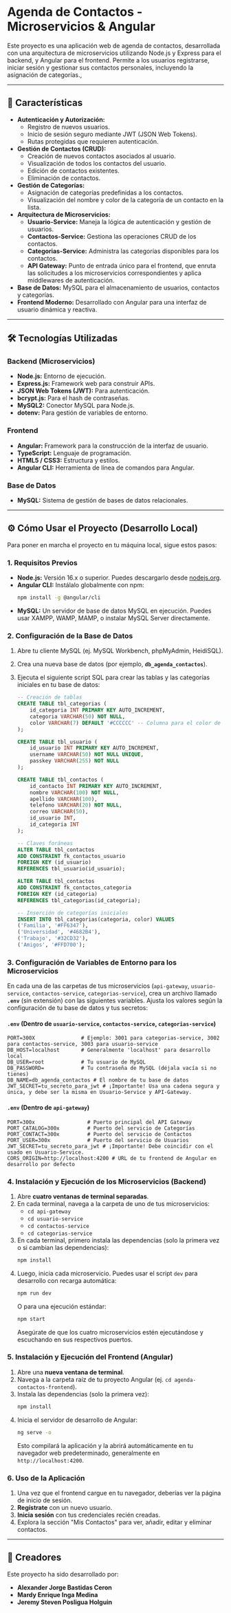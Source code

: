 # Agenda de Contactos - Microservicios & Angular

Este proyecto es una aplicación web de agenda de contactos, desarrollada con una arquitectura de microservicios utilizando Node.js y Express para el backend, y Angular para el frontend. Permite a los usuarios registrarse, iniciar sesión y gestionar sus contactos personales, incluyendo la asignación de categorías.,

---

## 🚀 Características

* **Autenticación y Autorización:**
    * Registro de nuevos usuarios.
    * Inicio de sesión seguro mediante JWT (JSON Web Tokens).
    * Rutas protegidas que requieren autenticación.
* **Gestión de Contactos (CRUD):**
    * Creación de nuevos contactos asociados al usuario.
    * Visualización de todos los contactos del usuario.
    * Edición de contactos existentes.
    * Eliminación de contactos.
* **Gestión de Categorías:**
    * Asignación de categorías predefinidas a los contactos.
    * Visualización del nombre y color de la categoría de un contacto en la lista.
* **Arquitectura de Microservicios:**
    * **Usuario-Service:** Maneja la lógica de autenticación y gestión de usuarios.
    * **Contactos-Service:** Gestiona las operaciones CRUD de los contactos.
    * **Categorias-Service:** Administra las categorías disponibles para los contactos.
    * **API Gateway:** Punto de entrada único para el frontend, que enruta las solicitudes a los microservicios correspondientes y aplica middlewares de autenticación.
* **Base de Datos:** MySQL para el almacenamiento de usuarios, contactos y categorías.
* **Frontend Moderno:** Desarrollado con Angular para una interfaz de usuario dinámica y reactiva.

---

## 🛠️ Tecnologías Utilizadas

### Backend (Microservicios)
* **Node.js:** Entorno de ejecución.
* **Express.js:** Framework web para construir APIs.
* **JSON Web Tokens (JWT):** Para autenticación.
* **bcrypt.js:** Para el hash de contraseñas.
* **MySQL2:** Conector MySQL para Node.js.
* **dotenv:** Para gestión de variables de entorno.

### Frontend
* **Angular:** Framework para la construcción de la interfaz de usuario.
* **TypeScript:** Lenguaje de programación.
* **HTML5 / CSS3:** Estructura y estilos.
* **Angular CLI:** Herramienta de línea de comandos para Angular.

### Base de Datos
* **MySQL:** Sistema de gestión de bases de datos relacionales.

---

## ⚙️ Cómo Usar el Proyecto (Desarrollo Local)

Para poner en marcha el proyecto en tu máquina local, sigue estos pasos:

### 1. Requisitos Previos

* **Node.js:** Versión 16.x o superior. Puedes descargarlo desde [nodejs.org](https://nodejs.org/).
* **Angular CLI:** Instálalo globalmente con npm:
    ```bash
    npm install -g @angular/cli
    ```
* **MySQL:** Un servidor de base de datos MySQL en ejecución. Puedes usar XAMPP, WAMP, MAMP, o instalar MySQL Server directamente.

### 2. Configuración de la Base de Datos

1.  Abre tu cliente MySQL (ej. MySQL Workbench, phpMyAdmin, HeidiSQL).
2.  Crea una nueva base de datos (por ejemplo, **`db_agenda_contactos`**).
3.  Ejecuta el siguiente script SQL para crear las tablas y las categorías iniciales en tu base de datos:

    ```sql
    -- Creación de tablas
    CREATE TABLE tbl_categorias (
        id_categoria INT PRIMARY KEY AUTO_INCREMENT,
        categoria VARCHAR(50) NOT NULL,
        color VARCHAR(7) DEFAULT '#CCCCCC' -- Columna para el color de la categoría
    );

    CREATE TABLE tbl_usuario (
        id_usuario INT PRIMARY KEY AUTO_INCREMENT,
        username VARCHAR(50) NOT NULL UNIQUE,
        passkey VARCHAR(255) NOT NULL
    );

    CREATE TABLE tbl_contactos (
        id_contacto INT PRIMARY KEY AUTO_INCREMENT,
        nombre VARCHAR(100) NOT NULL,
        apellido VARCHAR(100),
        telefono VARCHAR(20) NOT NULL,
        correo VARCHAR(50),
        id_usuario INT,
        id_categoria INT
    );

    -- Claves foráneas
    ALTER TABLE tbl_contactos
    ADD CONSTRAINT fk_contactos_usuario
    FOREIGN KEY (id_usuario)
    REFERENCES tbl_usuario(id_usuario);

    ALTER TABLE tbl_contactos
    ADD CONSTRAINT fk_contactos_categoria
    FOREIGN KEY (id_categoria)
    REFERENCES tbl_categorias(id_categoria);

    -- Inserción de categorías iniciales
    INSERT INTO tbl_categorias(categoria, color) VALUES
    ('Familia', '#FF6347'),
    ('Universidad', '#4682B4'),
    ('Trabajo', '#32CD32'),
    ('Amigos', '#FFD700');
    ```

### 3. Configuración de Variables de Entorno para los Microservicios

En cada una de las carpetas de tus microservicios (`api-gateway`, `usuario-service`, `contactos-service`, `categorias-service`), crea un archivo llamado **`.env`** (sin extensión) con las siguientes variables. Ajusta los valores según la configuración de tu base de datos y tus secretos:

#### **`.env` (Dentro de `usuario-service`, `contactos-service`, `categorias-service`)**
```.env
PORT=300X               # Ejemplo: 3001 para categorias-service, 3002 para contactos-service, 3003 para usuario-service
DB_HOST=localhost       # Generalmente 'localhost' para desarrollo local
DB_USER=root            # Tu usuario de MySQL
DB_PASSWORD=            # Tu contraseña de MySQL (déjala vacía si no tienes)
DB_NAME=db_agenda_contactos # El nombre de tu base de datos
JWT_SECRET=tu_secreto_para_jwt # ¡Importante! Usa una cadena segura y única, y debe ser la misma en Usuario-Service y API-Gateway.
```

#### **`.env` (Dentro de `api-gateway`)**
```.env
PORT=300x                 # Puerto principal del API Gateway
PORT_CATALOG=300x         # Puerto del servicio de Categorías
PORT_CONTACT=300x         # Puerto del servicio de Contactos
PORT_USER=300x            # Puerto del servicio de Usuarios
JWT_SECRET=tu_secreto_para_jwt # ¡Importante! Debe coincidir con el usado en Usuario-Service.
CORS_ORIGIN=http://localhost:4200 # URL de tu frontend de Angular en desarrollo por defecto
```

### 4. Instalación y Ejecución de los Microservicios (Backend)

1.  Abre **cuatro ventanas de terminal separadas**.
2.  En cada terminal, navega a la carpeta de uno de tus microservicios:
    * `cd api-gateway`
    * `cd usuario-service`
    * `cd contactos-service`
    * `cd categorias-service`
3.  En cada terminal, primero instala las dependencias (solo la primera vez o si cambian las dependencias):
    ```bash
    npm install
    ```
4.  Luego, inicia cada microservicio. Puedes usar el script `dev` para desarrollo con recarga automática:
    ```bash
    npm run dev
    ```
    O para una ejecución estándar:
    ```bash
    npm start
    ```
    Asegúrate de que los cuatro microservicios estén ejecutándose y escuchando en sus respectivos puertos.

### 5. Instalación y Ejecución del Frontend (Angular)

1.  Abre una **nueva ventana de terminal**.
2.  Navega a la carpeta raíz de tu proyecto Angular (ej. `cd agenda-contactos-frontend`).
3.  Instala las dependencias (solo la primera vez):
    ```bash
    npm install
    ```
4.  Inicia el servidor de desarrollo de Angular:
    ```bash
    ng serve -o
    ```
    Esto compilará la aplicación y la abrirá automáticamente en tu navegador web predeterminado, generalmente en `http://localhost:4200`.

### 6. Uso de la Aplicación

1.  Una vez que el frontend cargue en tu navegador, deberías ver la página de inicio de sesión.
2.  **Regístrate** con un nuevo usuario.
3.  **Inicia sesión** con tus credenciales recién creadas.
4.  Explora la sección "Mis Contactos" para ver, añadir, editar y eliminar contactos.

---

## 👥 Creadores

Este proyecto ha sido desarrollado por:

* **Alexander Jorge Bastidas Ceron**
* **Mardy Enrique Inga Medina**
* **Jeremy Steven Posligua Holguin**